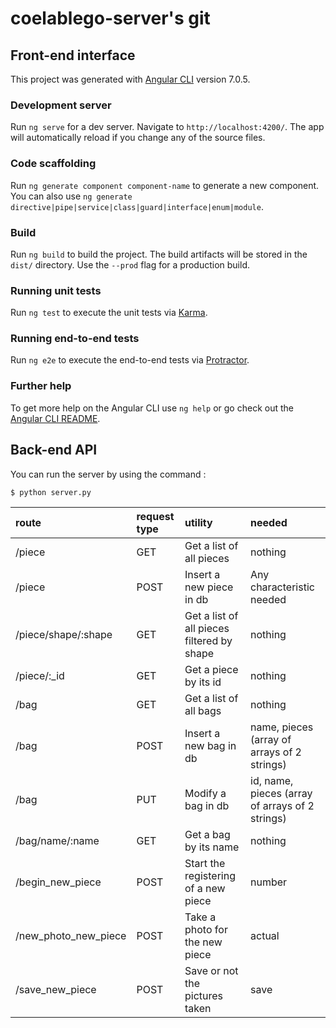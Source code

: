 # coelablego-server's git

## Front-end interface
This project was generated with [Angular CLI](https://github.com/angular/angular-cli) version 7.0.5.

### Development server
Run `ng serve` for a dev server. Navigate to `http://localhost:4200/`. The app will automatically reload if you change any of the source files.

### Code scaffolding
Run `ng generate component component-name` to generate a new component. You can also use `ng generate directive|pipe|service|class|guard|interface|enum|module`.

### Build
Run `ng build` to build the project. The build artifacts will be stored in the `dist/` directory. Use the `--prod` flag for a production build.

### Running unit tests
Run `ng test` to execute the unit tests via [Karma](https://karma-runner.github.io).

### Running end-to-end tests
Run `ng e2e` to execute the end-to-end tests via [Protractor](http://www.protractortest.org/).

### Further help
To get more help on the Angular CLI use `ng help` or go check out the [Angular CLI README](https://github.com/angular/angular-cli/blob/master/README.md).

## Back-end API
You can run the server by using the command :
```
$ python server.py
```
| route | request type | utility | needed |
| :------------- | :------------- | :------------- | :------------- |
| /piece | GET | Get a list of all pieces | nothing |
| /piece | POST | Insert a new piece in db | Any characteristic needed |
| /piece/shape/:shape | GET | Get a list of all pieces filtered by shape | nothing |
| /piece/:_id | GET | Get a piece by its id | nothing |
| /bag | GET | Get a list of all bags | nothing |
| /bag | POST | Insert a new bag in db | name, pieces (array of arrays of 2 strings) |
| /bag | PUT | Modify a bag in db | id, name, pieces (array of arrays of 2 strings) |
| /bag/name/:name | GET | Get a bag by its name | nothing |
| /begin_new_piece | POST | Start the registering of a new piece | number |
| /new_photo_new_piece | POST | Take a photo for the new piece | actual |
| /save_new_piece | POST | Save or not the pictures taken | save |
